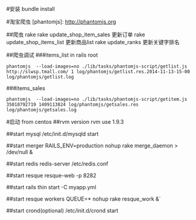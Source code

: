 #安装
bundle install


#淘宝爬虫
[phantomjs]: http://phantomjs.org


##爬虫 rake
rake update_shop_item_sales 更新订单
rake update_shop_items_list 更新商品list
rake update_ranks 更新关键字排名

##爬虫调试
###items_list 
in rails root
```
phantomjs  --load-images=no ./lib/tasks/phantomjs-script/getlist.js http://slwsp.tmall.com/ 1 log/phantomjs/getlist.res.2014-11-13-15-00 log/phantomjs/getlist.log
```

###items_sales
```
phantomjs  --load-images=no ./lib/tasks/phantomjs-script/getitem.js 35018792719 1409113824 log/phantomjs/getsales.res log/phantomjs/getsales.log
```


#启动 from centos
##rvm version
rvm use 1.9.3

##start mysql
/etc/init.d/mysqld start

##start merger
RAILS_ENV=production nohup rake merge_daemon > /dev/null &

##start redis
redis-server /etc/redis.conf 

##start resque
resque-web -p 8282

##start rails
thin start -C myapp.yml

##start resque workers
QUEUE=* nohup rake resque_work &`

##start crond(optional)
/etc/init.d/crond start



